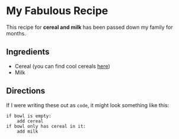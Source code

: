 # My Fabulous Recipe

This recipe for **cereal and milk** has been passed down my family for months.

## Ingredients

- Cereal (you can find cool cereals [here](www.example.com/coolcereals))
- Milk

## Directions

If I were writing these out as `code`, it might look something like this:
```
if bowl is empty:
    add cereal
if bowl only has cereal in it:
    add milk
```
